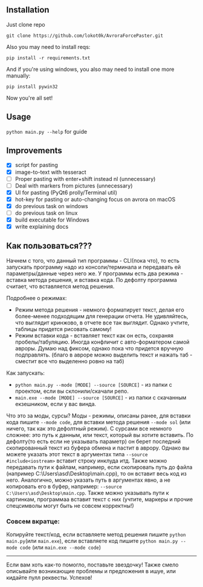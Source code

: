 ## Installation ##

Just clone repo

`git clone https://github.com/lokot0k/AvroraForcePaster.git`

Also you may need to install reqs:

`pip install -r requirements.txt` 

And if you're using windows, you also may need to install one more manually:

`pip install pywin32`

Now you're all set!

## Usage ##

`python main.py --help` for guide 

## Improvements ##

- [X] script for pasting
- [X] image-to-text with tesseract
- [ ] Proper pasting with enter+shift instead nl (unnecessary)
- [ ] Deal with markers from pictures (unnecessary)
- [X] UI for pasting (PyQt6 prolly/Terminal util)
- [X] hot-key for pasting or auto-changing focus on avrora on macOS
- [X] do previous task on windows
- [ ] do previous task on linux
- [X] build executable for Windows
- [X] write explaining docs

## Как пользоваться???
Начнем с того, что данный тип программы - CLI(пока что), то есть запускать программу надо из консоли/терминала и передавать ей параметры/данные через него же.
У программы есть два режима - вставка метода решения, и вставка кода. По дефолту программа считает, что вставляется метод решения.

Подробнее о режимах:
- Режим метода решения - немного форматирует текст, делая его более-менее подходящим для генерации отчета. Не удивляйтесь, что выглядит кринжово, в отчете все так выглядит. Однако учтите, таблицы придется рисовать самому!
- Режим вставки кода - вставляет текст как он есть, сохраняя пробелы/табуляцию. Иногда конфличит с авто-форматером самой авроры. Думаю над фиксом, однако пока что придется вручную подправлять. (благо в авроре можно выделить текст и нажать таб - сместит все что выделенно ровно на таб)


Как запускать:
- `python main.py --mode [MODE] --source [SOURCE]` - из папки с проектом, если вы склонили/скачали репо.
- `main.exe --mode [MODE] --source [SOURCE]` - из папки с скачанным екзешником, если у вас винда.

Что это за моды, сурсы? Моды - режимы, описаны ранее, для вставки кода пишите `--mode code`, для вставки метода решения `--mode sol` (или ничего, так как это дефолтный режим).
С сурсами все немного сложнее: это путь к данным, или текст, который вы хотите вставить. По дефолту(то есть если не указывать параметр) он берет последний скопированный текст из буфера обмена и пастит в аврору. Однако вы можете указать этот текст в аргументах типа `--source #include<iostream>` вставит строку инклуда итд. Также можно передавать пути к файлам, например, если скопировать путь до файла (например C:\Users\asd\Desktop\main.cpp), то он вставит весь код из него. Аналогично, можно указать путь в аргументах явно, а не копировать его в буфер, например: `--source C:\Users\asd\Desktop\main.cpp`. Также можно указывать пути к картинкам, программаа вставит текст с них (учтите, маркеры и прочие спецсимволы могут быть не совсем корректны!)

### Совсем вкратце: 
Копируйте текст/код, если вставляете метод решения пишите `python main.py`(или  `main.exe`), если вставляете код пишите `python main.py --mode code` (или `main.exe --mode code`) 

---
Если вам хоть как-то помогло, поставьте звездочку! Также смело описывайте возникающие проблемы и предложения в ишуе, или кидайте пулл реквесты. Успехов!

